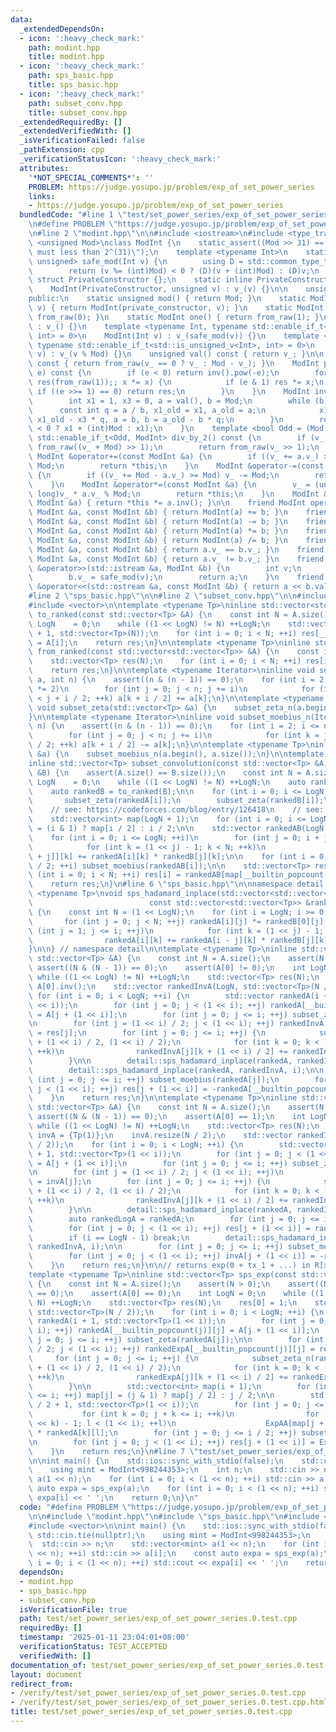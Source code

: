 ```yaml
---
data:
  _extendedDependsOn:
  - icon: ':heavy_check_mark:'
    path: modint.hpp
    title: modint.hpp
  - icon: ':heavy_check_mark:'
    path: sps_basic.hpp
    title: sps_basic.hpp
  - icon: ':heavy_check_mark:'
    path: subset_conv.hpp
    title: subset_conv.hpp
  _extendedRequiredBy: []
  _extendedVerifiedWith: []
  _isVerificationFailed: false
  _pathExtension: cpp
  _verificationStatusIcon: ':heavy_check_mark:'
  attributes:
    '*NOT_SPECIAL_COMMENTS*': ''
    PROBLEM: https://judge.yosupo.jp/problem/exp_of_set_power_series
    links:
    - https://judge.yosupo.jp/problem/exp_of_set_power_series
  bundledCode: "#line 1 \"test/set_power_series/exp_of_set_power_series.0.test.cpp\"\
    \n#define PROBLEM \"https://judge.yosupo.jp/problem/exp_of_set_power_series\"\n\
    \n#line 2 \"modint.hpp\"\n\n#include <iostream>\n#include <type_traits>\n\ntemplate\
    \ <unsigned Mod>\nclass ModInt {\n    static_assert((Mod >> 31) == 0, \"`Mod`\
    \ must less than 2^(31)\");\n    template <typename Int>\n    static std::enable_if_t<std::is_integral_v<Int>,\
    \ unsigned> safe_mod(Int v) {\n        using D = std::common_type_t<Int, unsigned>;\n\
    \        return (v %= (int)Mod) < 0 ? (D)(v + (int)Mod) : (D)v;\n    }\n\n   \
    \ struct PrivateConstructor {};\n    static inline PrivateConstructor private_constructor{};\n\
    \    ModInt(PrivateConstructor, unsigned v) : v_(v) {}\n\n    unsigned v_;\n\n\
    public:\n    static unsigned mod() { return Mod; }\n    static ModInt from_raw(unsigned\
    \ v) { return ModInt(private_constructor, v); }\n    static ModInt zero() { return\
    \ from_raw(0); }\n    static ModInt one() { return from_raw(1); }\n\n    ModInt()\
    \ : v_() {}\n    template <typename Int, typename std::enable_if_t<std::is_signed_v<Int>,\
    \ int> = 0>\n    ModInt(Int v) : v_(safe_mod(v)) {}\n    template <typename Int,\
    \ typename std::enable_if_t<std::is_unsigned_v<Int>, int> = 0>\n    ModInt(Int\
    \ v) : v_(v % Mod) {}\n    unsigned val() const { return v_; }\n\n    ModInt operator-()\
    \ const { return from_raw(v_ == 0 ? v_ : Mod - v_); }\n    ModInt pow(long long\
    \ e) const {\n        if (e < 0) return inv().pow(-e);\n        for (ModInt x(*this),\
    \ res(from_raw(1));; x *= x) {\n            if (e & 1) res *= x;\n           \
    \ if ((e >>= 1) == 0) return res;\n        }\n    }\n    ModInt inv() const {\n\
    \        int x1 = 1, x3 = 0, a = val(), b = Mod;\n        while (b) {\n      \
    \      const int q = a / b, x1_old = x1, a_old = a;\n            x1 = x3, x3 =\
    \ x1_old - x3 * q, a = b, b = a_old - b * q;\n        }\n        return from_raw(x1\
    \ < 0 ? x1 + (int)Mod : x1);\n    }\n    template <bool Odd = (Mod & 1)>\n   \
    \ std::enable_if_t<Odd, ModInt> div_by_2() const {\n        if (v_ & 1) return\
    \ from_raw((v_ + Mod) >> 1);\n        return from_raw(v_ >> 1);\n    }\n\n   \
    \ ModInt &operator+=(const ModInt &a) {\n        if ((v_ += a.v_) >= Mod) v_ -=\
    \ Mod;\n        return *this;\n    }\n    ModInt &operator-=(const ModInt &a)\
    \ {\n        if ((v_ += Mod - a.v_) >= Mod) v_ -= Mod;\n        return *this;\n\
    \    }\n    ModInt &operator*=(const ModInt &a) {\n        v_ = (unsigned long\
    \ long)v_ * a.v_ % Mod;\n        return *this;\n    }\n    ModInt &operator/=(const\
    \ ModInt &a) { return *this *= a.inv(); }\n\n    friend ModInt operator+(const\
    \ ModInt &a, const ModInt &b) { return ModInt(a) += b; }\n    friend ModInt operator-(const\
    \ ModInt &a, const ModInt &b) { return ModInt(a) -= b; }\n    friend ModInt operator*(const\
    \ ModInt &a, const ModInt &b) { return ModInt(a) *= b; }\n    friend ModInt operator/(const\
    \ ModInt &a, const ModInt &b) { return ModInt(a) /= b; }\n    friend bool operator==(const\
    \ ModInt &a, const ModInt &b) { return a.v_ == b.v_; }\n    friend bool operator!=(const\
    \ ModInt &a, const ModInt &b) { return a.v_ != b.v_; }\n    friend std::istream\
    \ &operator>>(std::istream &a, ModInt &b) {\n        int v;\n        a >> v;\n\
    \        b.v_ = safe_mod(v);\n        return a;\n    }\n    friend std::ostream\
    \ &operator<<(std::ostream &a, const ModInt &b) { return a << b.val(); }\n};\n\
    #line 2 \"sps_basic.hpp\"\n\n#line 2 \"subset_conv.hpp\"\n\n#include <cassert>\n\
    #include <vector>\n\ntemplate <typename Tp>\ninline std::vector<std::vector<Tp>>\
    \ to_ranked(const std::vector<Tp> &A) {\n    const int N = A.size();\n    int\
    \ LogN    = 0;\n    while ((1 << LogN) != N) ++LogN;\n    std::vector res(LogN\
    \ + 1, std::vector<Tp>(N));\n    for (int i = 0; i < N; ++i) res[__builtin_popcount(i)][i]\
    \ = A[i];\n    return res;\n}\n\ntemplate <typename Tp>\ninline std::vector<Tp>\
    \ from_ranked(const std::vector<std::vector<Tp>> &A) {\n    const int N = A[0].size();\n\
    \    std::vector<Tp> res(N);\n    for (int i = 0; i < N; ++i) res[i] = A[__builtin_popcount(i)][i];\n\
    \    return res;\n}\n\ntemplate <typename Iterator>\ninline void subset_zeta_n(Iterator\
    \ a, int n) {\n    assert((n & (n - 1)) == 0);\n    for (int i = 2; i <= n; i\
    \ *= 2)\n        for (int j = 0; j < n; j += i)\n            for (int k = j; k\
    \ < j + i / 2; ++k) a[k + i / 2] += a[k];\n}\n\ntemplate <typename Tp>\ninline\
    \ void subset_zeta(std::vector<Tp> &a) {\n    subset_zeta_n(a.begin(), a.size());\n\
    }\n\ntemplate <typename Iterator>\ninline void subset_moebius_n(Iterator a, int\
    \ n) {\n    assert((n & (n - 1)) == 0);\n    for (int i = 2; i <= n; i *= 2)\n\
    \        for (int j = 0; j < n; j += i)\n            for (int k = j; k < j + i\
    \ / 2; ++k) a[k + i / 2] -= a[k];\n}\n\ntemplate <typename Tp>\ninline void subset_moebius(std::vector<Tp>\
    \ &a) {\n    subset_moebius_n(a.begin(), a.size());\n}\n\ntemplate <typename Tp>\n\
    inline std::vector<Tp> subset_convolution(const std::vector<Tp> &A, const std::vector<Tp>\
    \ &B) {\n    assert(A.size() == B.size());\n    const int N = A.size();\n    int\
    \ LogN    = 0;\n    while ((1 << LogN) != N) ++LogN;\n    auto rankedA = to_ranked(A);\n\
    \    auto rankedB = to_ranked(B);\n\n    for (int i = 0; i <= LogN; ++i) {\n \
    \       subset_zeta(rankedA[i]);\n        subset_zeta(rankedB[i]);\n    }\n\n\
    \    // see: https://codeforces.com/blog/entry/126418\n    // see: https://oeis.org/A025480\n\
    \    std::vector<int> map(LogN + 1);\n    for (int i = 0; i <= LogN; ++i) map[i]\
    \ = (i & 1) ? map[i / 2] : i / 2;\n\n    std::vector rankedAB(LogN / 2 + 1, std::vector<Tp>(N));\n\
    \    for (int i = 0; i <= LogN; ++i)\n        for (int j = 0; i + j <= LogN; ++j)\n\
    \            for (int k = (1 << j) - 1; k < N; ++k)\n                rankedAB[map[i\
    \ + j]][k] += rankedA[i][k] * rankedB[j][k];\n\n    for (int i = 0; i <= LogN\
    \ / 2; ++i) subset_moebius(rankedAB[i]);\n\n    std::vector<Tp> res(N);\n    for\
    \ (int i = 0; i < N; ++i) res[i] = rankedAB[map[__builtin_popcount(i)]][i];\n\
    \    return res;\n}\n#line 6 \"sps_basic.hpp\"\n\nnamespace detail {\n\ntemplate\
    \ <typename Tp>\nvoid sps_hadamard_inplace(std::vector<std::vector<Tp>> &rankedA,\n\
    \                          const std::vector<std::vector<Tp>> &rankedB, int LogN)\
    \ {\n    const int N = (1 << LogN);\n    for (int i = LogN; i >= 0; --i) {\n \
    \       for (int j = 0; j < N; ++j) rankedA[i][j] *= rankedB[0][j];\n        for\
    \ (int j = 1; j <= i; ++j)\n            for (int k = (1 << j) - 1; k < N; ++k)\n\
    \                rankedA[i][k] += rankedA[i - j][k] * rankedB[j][k];\n    }\n\
    }\n\n} // namespace detail\n\ntemplate <typename Tp>\ninline std::vector<Tp> sps_inv(const\
    \ std::vector<Tp> &A) {\n    const int N = A.size();\n    assert(N > 0);\n   \
    \ assert((N & (N - 1)) == 0);\n    assert(A[0] != 0);\n    int LogN = 0;\n   \
    \ while ((1 << LogN) != N) ++LogN;\n    std::vector<Tp> res(N);\n    res[0] =\
    \ A[0].inv();\n    std::vector rankedInvA(LogN, std::vector<Tp>(N / 2));\n   \
    \ for (int i = 0; i < LogN; ++i) {\n        std::vector rankedA(i + 1, std::vector<Tp>(1\
    \ << i));\n        for (int j = 0; j < (1 << i); ++j) rankedA[__builtin_popcount(j)][j]\
    \ = A[j + (1 << i)];\n        for (int j = 0; j <= i; ++j) subset_zeta(rankedA[j]);\n\
    \n        for (int j = (1 << i) / 2; j < (1 << i); ++j) rankedInvA[__builtin_popcount(j)][j]\
    \ = res[j];\n        for (int j = 0; j <= i; ++j) {\n            subset_zeta_n(rankedInvA[j].begin()\
    \ + (1 << i) / 2, (1 << i) / 2);\n            for (int k = 0; k < (1 << i) / 2;\
    \ ++k)\n                rankedInvA[j][k + (1 << i) / 2] += rankedInvA[j][k];\n\
    \        }\n\n        detail::sps_hadamard_inplace(rankedA, rankedInvA, i);\n\
    \        detail::sps_hadamard_inplace(rankedA, rankedInvA, i);\n\n        for\
    \ (int j = 0; j <= i; ++j) subset_moebius(rankedA[j]);\n        for (int j = 0;\
    \ j < (1 << i); ++j) res[j + (1 << i)] = -rankedA[__builtin_popcount(j)][j];\n\
    \    }\n    return res;\n}\n\ntemplate <typename Tp>\ninline std::vector<Tp> sps_log(const\
    \ std::vector<Tp> &A) {\n    const int N = A.size();\n    assert(N > 0);\n   \
    \ assert((N & (N - 1)) == 0);\n    assert(A[0] == 1);\n    int LogN = 0;\n   \
    \ while ((1 << LogN) != N) ++LogN;\n    std::vector<Tp> res(N);\n    std::vector<Tp>\
    \ invA = {Tp(1)};\n    invA.resize(N / 2);\n    std::vector rankedInvA(LogN, std::vector<Tp>(N\
    \ / 2));\n    for (int i = 0; i < LogN; ++i) {\n        std::vector rankedA(i\
    \ + 1, std::vector<Tp>(1 << i));\n        for (int j = 0; j < (1 << i); ++j) rankedA[__builtin_popcount(j)][j]\
    \ = A[j + (1 << i)];\n        for (int j = 0; j <= i; ++j) subset_zeta(rankedA[j]);\n\
    \n        for (int j = (1 << i) / 2; j < (1 << i); ++j)\n            rankedInvA[__builtin_popcount(j)][j]\
    \ = invA[j];\n        for (int j = 0; j <= i; ++j) {\n            subset_zeta_n(rankedInvA[j].begin()\
    \ + (1 << i) / 2, (1 << i) / 2);\n            for (int k = 0; k < (1 << i) / 2;\
    \ ++k)\n                rankedInvA[j][k + (1 << i) / 2] += rankedInvA[j][k];\n\
    \        }\n\n        detail::sps_hadamard_inplace(rankedA, rankedInvA, i);\n\
    \        auto rankedLogA = rankedA;\n        for (int j = 0; j <= i; ++j) subset_moebius(rankedLogA[j]);\n\
    \        for (int j = 0; j < (1 << i); ++j) res[j + (1 << i)] = rankedLogA[__builtin_popcount(j)][j];\n\
    \        if (i == LogN - 1) break;\n        detail::sps_hadamard_inplace(rankedA,\
    \ rankedInvA, i);\n\n        for (int j = 0; j <= i; ++j) subset_moebius(rankedA[j]);\n\
    \        for (int j = 0; j < (1 << i); ++j) invA[j + (1 << i)] = -rankedA[__builtin_popcount(j)][j];\n\
    \    }\n    return res;\n}\n\n// returns exp(0 + tx_1 + ...) in R[x_1,...,x_n]/(x_1^2,...,x_n^2)\n\
    template <typename Tp>\ninline std::vector<Tp> sps_exp(const std::vector<Tp> &A)\
    \ {\n    const int N = A.size();\n    assert(N > 0);\n    assert((N & (N - 1))\
    \ == 0);\n    assert(A[0] == 0);\n    int LogN = 0;\n    while ((1 << LogN) !=\
    \ N) ++LogN;\n    std::vector<Tp> res(N);\n    res[0] = 1;\n    std::vector rankedExpA(LogN,\
    \ std::vector<Tp>(N / 2));\n    for (int i = 0; i < LogN; ++i) {\n        std::vector\
    \ rankedA(i + 1, std::vector<Tp>(1 << i));\n        for (int j = 0; j < (1 <<\
    \ i); ++j) rankedA[__builtin_popcount(j)][j] = A[j + (1 << i)];\n        for (int\
    \ j = 0; j <= i; ++j) subset_zeta(rankedA[j]);\n\n        for (int j = (1 << i)\
    \ / 2; j < (1 << i); ++j) rankedExpA[__builtin_popcount(j)][j] = res[j];\n   \
    \     for (int j = 0; j <= i; ++j) {\n            subset_zeta_n(rankedExpA[j].begin()\
    \ + (1 << i) / 2, (1 << i) / 2);\n            for (int k = 0; k < (1 << i) / 2;\
    \ ++k)\n                rankedExpA[j][k + (1 << i) / 2] += rankedExpA[j][k];\n\
    \        }\n\n        std::vector<int> map(i + 1);\n        for (int j = 0; j\
    \ <= i; ++j) map[j] = (j & 1) ? map[j / 2] : j / 2;\n\n        std::vector ExpAA(i\
    \ / 2 + 1, std::vector<Tp>(1 << i));\n        for (int j = 0; j <= i; ++j)\n \
    \           for (int k = 0; j + k <= i; ++k)\n                for (int l = (1\
    \ << k) - 1; l < (1 << i); ++l)\n                    ExpAA[map[j + k]][l] += rankedExpA[j][l]\
    \ * rankedA[k][l];\n        for (int j = 0; j <= i / 2; ++j) subset_moebius(ExpAA[j]);\n\
    \n        for (int j = 0; j < (1 << i); ++j) res[j + (1 << i)] = ExpAA[map[__builtin_popcount(j)]][j];\n\
    \    }\n    return res;\n}\n#line 7 \"test/set_power_series/exp_of_set_power_series.0.test.cpp\"\
    \n\nint main() {\n    std::ios::sync_with_stdio(false);\n    std::cin.tie(nullptr);\n\
    \    using mint = ModInt<998244353>;\n    int n;\n    std::cin >> n;\n    std::vector<mint>\
    \ a(1 << n);\n    for (int i = 0; i < (1 << n); ++i) std::cin >> a[i];\n    const\
    \ auto expa = sps_exp(a);\n    for (int i = 0; i < (1 << n); ++i) std::cout <<\
    \ expa[i] << ' ';\n    return 0;\n}\n"
  code: "#define PROBLEM \"https://judge.yosupo.jp/problem/exp_of_set_power_series\"\
    \n\n#include \"modint.hpp\"\n#include \"sps_basic.hpp\"\n#include <iostream>\n\
    #include <vector>\n\nint main() {\n    std::ios::sync_with_stdio(false);\n   \
    \ std::cin.tie(nullptr);\n    using mint = ModInt<998244353>;\n    int n;\n  \
    \  std::cin >> n;\n    std::vector<mint> a(1 << n);\n    for (int i = 0; i < (1\
    \ << n); ++i) std::cin >> a[i];\n    const auto expa = sps_exp(a);\n    for (int\
    \ i = 0; i < (1 << n); ++i) std::cout << expa[i] << ' ';\n    return 0;\n}\n"
  dependsOn:
  - modint.hpp
  - sps_basic.hpp
  - subset_conv.hpp
  isVerificationFile: true
  path: test/set_power_series/exp_of_set_power_series.0.test.cpp
  requiredBy: []
  timestamp: '2025-01-11 23:04:01+08:00'
  verificationStatus: TEST_ACCEPTED
  verifiedWith: []
documentation_of: test/set_power_series/exp_of_set_power_series.0.test.cpp
layout: document
redirect_from:
- /verify/test/set_power_series/exp_of_set_power_series.0.test.cpp
- /verify/test/set_power_series/exp_of_set_power_series.0.test.cpp.html
title: test/set_power_series/exp_of_set_power_series.0.test.cpp
---
```

